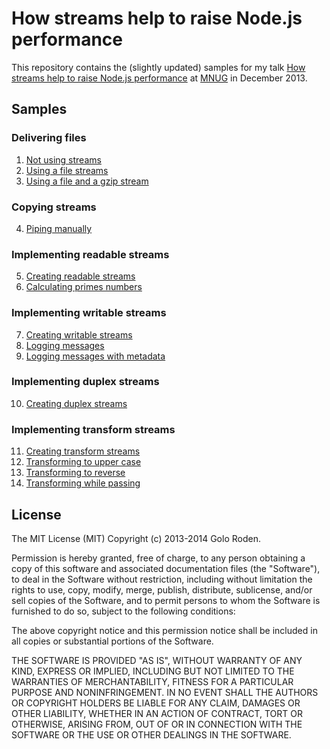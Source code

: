 # How streams help to raise Node.js performance

This repository contains the (slightly updated) samples for my talk [How streams help to raise Node.js performance](http://www.youtube.com/watch?v=QgEuZ52OZtU) at [MNUG](http://mnug.de/) in December 2013.

## Samples

### Delivering files

1. [Not using streams](01-server-classic.js)
2. [Using a file streams](02-server-stream.js)
3. [Using a file and a gzip stream](03-server-gzip.js)

### Copying streams

4. [Piping manually](04-stream-copy.js)

### Implementing readable streams

5. [Creating readable streams](05-template-readable.js)
6. [Calculating primes numbers](06-readable-primes.js)

### Implementing writable streams

7. [Creating writable streams](07-template-writable.js)
8. [Logging messages](08-writable-logger.js)
9. [Logging messages with metadata](09-writable-logger-extended.js)

### Implementing duplex streams

10. [Creating duplex streams](10-template-duplex.js)

### Implementing transform streams

11. [Creating transform streams](11-template-transform.js)
12. [Transforming to upper case](12-transform-touppercase.js)
13. [Transforming to reverse](13-transform-reverse.js)
14. [Transforming while passing](14-transform-getlength.js)

## License

The MIT License (MIT)
Copyright (c) 2013-2014 Golo Roden.

Permission is hereby granted, free of charge, to any person obtaining a copy of this software and associated documentation files (the "Software"), to deal in the Software without restriction, including without limitation the rights to use, copy, modify, merge, publish, distribute, sublicense, and/or sell copies of the Software, and to permit persons to whom the Software is furnished to do so, subject to the following conditions:

The above copyright notice and this permission notice shall be included in all copies or substantial portions of the Software.

THE SOFTWARE IS PROVIDED "AS IS", WITHOUT WARRANTY OF ANY KIND, EXPRESS OR IMPLIED, INCLUDING BUT NOT LIMITED TO THE WARRANTIES OF MERCHANTABILITY, FITNESS FOR A PARTICULAR PURPOSE AND NONINFRINGEMENT. IN NO EVENT SHALL THE AUTHORS OR COPYRIGHT HOLDERS BE LIABLE FOR ANY CLAIM, DAMAGES OR OTHER LIABILITY, WHETHER IN AN ACTION OF CONTRACT, TORT OR OTHERWISE, ARISING FROM, OUT OF OR IN CONNECTION WITH THE SOFTWARE OR THE USE OR OTHER DEALINGS IN THE SOFTWARE.
